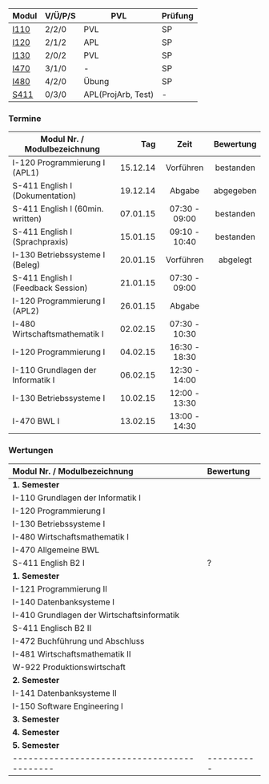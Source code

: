 
Modul | V/Ü/P/S | PVL | Prüfung
 ---- | ------- | --- | -------
[I110](i110/index.md "Grundlagen der Informatik I") | 2/2/0 | PVL | SP
[I120](i120/index.md "Programmierung I Programming I") | 2/1/2 | APL | SP	 	 	 	 	 
[I130](i130/index.md "Betriebssysteme I Operating Systems I") | 2/0/2 | PVL | SP	 	 	 	 	 
[I470](i470/index.md "Allgemeine Betriebswirtschaftslehre (BWL 1)") | 3/1/0 | - | SP
[I480](i480/index.md "Wirtschaftsmathematik I (WiMa1)") | 4/2/0 | Übung | SP
[S411](s411/index.md "Englisch B2 (IIb/d: I-285, IWb/d: I-185, IMb/d: I-385) English B2") | 0/3/0 | APL(ProjArb, Test) | -

### Termine

Modul Nr. / Modulbezeichnung       | Tag      | Zeit          | Bewertung
---------------------------------- |---------:|:-------------:|:---------:
I-120 Programmierung I (APL1)      | 15.12.14 | Vorführen     | bestanden
S-411 English I (Dokumentation)    | 19.12.14 | Abgabe        | abgegeben
S-411 English I (60min. written)   | 07.01.15 | 07:30 - 09:00 | bestanden
S-411 English I (Sprachpraxis)     | 15.01.15 | 09:10 - 10:40 | bestanden
I-130 Betriebssysteme I (Beleg)    | 20.01.15 | Vorführen     | abgelegt
S-411 English I (Feedback Session) | 21.01.15 | 07:30 - 09:00 | 
I-120 Programmierung I (APL2)      | 26.01.15 | Abgabe        | 
I-480 Wirtschaftsmathematik I      | 02.02.15 | 07:30 - 10:30 | 
I-120 Programmierung I             | 04.02.15 | 16:30 - 18:30 | 
I-110 Grundlagen der Informatik I  | 06.02.15 | 12:30 - 14:00 | 
I-130 Betriebssysteme I            | 10.02.15 | 12:00 - 13:30 | 
I-470 BWL I                        | 13.02.15 | 13:00 - 14:30 | 

### Wertungen

<!--
https://apps.htw-dresden.de/index.php
-->

Modul Nr. / Modulbezeichnung               | Bewertung
:------------------------------------------|:----------
 **1. Semester**                           |
I-110 Grundlagen der Informatik I          | 
I-120 Programmierung I                     | 
I-130 Betriebssysteme I                    | 
I-480 Wirtschaftsmathematik I              | 
I-470 Allgemeine BWL                       | 
S-411 English B2 I                         | ?
 **1. Semester**                           |
I-121 Programmierung II                    | 
I-140 Datenbanksysteme I                   | 
I-410 Grundlagen der Wirtschaftsinformatik | 
S-411 Englisch B2 II                       | 
I-472 Buchführung und Abschluss            |
I-481 Wirtschaftsmathematik II             | 
W-922 Produktionswirtschaft                | 
 **2. Semester**                           |
I-141 Datenbanksysteme II                  | 
I-150 Software Engineering I               | 
 **3. Semester**                           |
 **4. Semester**                           |
 **5. Semester**                           |
-------------------------------------------|----------

<!--
quelle: http://www2.htw-dresden.de/~rawa/cgi-bin/pr_abfrage.php

P R Ü F U N G S P L A N für den 1. Prüfungsabschnitt 02.02. - 21.02.2015
Prüfungen mit der Eingabe "14 042 B"         Änderungen bzw. Ergänzungen sind zu beachten!
Fakultät 	St.-
gang 	St.jahrg./
Semester 	Ab-
schluß 	St.-
richtung 	Modul Nr. / Modulbezeichnung 	Art 	Tag 	Zeit 	Raum 	Prüfender 	Nächste
N/W
7400 (INF/M)	042	2014/1.	B/D	 	I-480 Wirtschaftsmathematik I	SP	02.02.	7:30 - 10:30	Z 254/ S 325/ S 327/ S 315	 Voß-Böhme	
7400 (INF/M)	042	2014/1.	B/D	 	I-120 Programmierung I	SP	04.02.	16:30 - 18:30	S 239/ Z 254	 Hollas	
7400 (INF/M)	042	2014/1.	B/D	 	I-110 Grundlagen der Informatik I	SP	06.02.	12:30 - 14:00	Z 254/ S 227/ S 228	 Nestler	SS 2015
7400 (INF/M)	042	2014/1.	B/D	 	I-130 Betriebssysteme I	SP	10.02.	12:00 - 13:30	S 239/ Z 254	 Fritzsche	SS 2015
7400 (INF/M)	042	2014/1.	B/D	 	I-470 Allg. Betriebswirtschaftslehre (BWL 1)	SP	13.02.	13:00 - 14:30	S 331/ S 409	 Grüning		
-->


<!-- 
[I121]( "Programmierung II Programming II") 	Pflichtmodul 	5 	
     	2/0/2
    APL
    SP	 	 	 	 
    	
    Modul ansehen
    Datenbanksysteme I (DBS I) I140 	Pflichtmodul 	4 	
     	2/0/2
    PVL
    SP	 	 	 	 
    	
    Modul ansehen
    Grundlagen der Wirtschaftsinformatik I410 	Pflichtmodul 	4 	
     	2/1/0
    SP	 	 	 	 
    	
    Modul ansehen
    Buchführung und Abschluss I472 	Pflichtmodul 	4 	
     	2/1/0
    SP	 	 	 	 
    	
    Modul ansehen
    Wirtschaftsmathematik II (WiMa2) I481 	Pflichtmodul 	5 	
     	2/2/0
    SP	 	 	 	 
    	
    Modul ansehen
    Produktionswirtschaft (BWL 2) W922 	Pflichtmodul 	4 	
     	2/1/0
    PVL
    SP	 	 	 	 
    	
    Modul ansehen
    Datenbanksysteme II (DBS II) I141 	Pflichtmodul 	5 	
     	 	2/0/2
    PVL
    SP	 	 	 
    	
    Modul ansehen
    Software Engineering I (SE I) Software Engineering I I150 	Pflichtmodul 	4 	
     	 	2/0/2
    PVL
    SP	 	 	 
    	
    Modul ansehen
    Rechnernetze/Kommunikationssysteme I160 	Pflichtmodul 	5 	
     	 	2/0/2
    APL
    SP	 	 	 
    	
    Modul ansehen
    Betriebliche Standardtools I478 	Pflichtmodul 	3 	
     	 	0/0/2
    SP	 	 	 
    	
    Modul ansehen
    Statistik Statistics I485 	Pflichtmodul 	5 	
     	 	2/2/0
    SP	 	 	 
    	
    Modul ansehen
    Kosten- und Leistungsrechnung W909 	Pflichtmodul 	4 	
     	 	2/1/0
    SP	 	 	 
    	
    Modul ansehen
    Betriebliche Steuerlehre W912 	Pflichtmodul 	5 	
     	 	2/2/0
    PVL
    SP	 	 	 
    	
    Modul ansehen
    Projektmanagement I 	Wahlmodul 	0 	
     	 	 	1/0/0	 	 
    	
    Modul ansehen
    Projektmanagement II 	Wahlmodul 	0 	
     	 	 	2/0/0	 	 
    	
    Modul ansehen
    Software Engineering II (SE II) Software Engineering II I151 	Pflichtmodul 	5 	
     	 	 	2/0/2
    APL	 	 
    	
    Modul ansehen
    Internet-Technologien I I165 	Pflichtmodul 	3 	
     	 	 	2/0/1
    APL
    SP	 	 
    	
    Modul ansehen
    Informatikrecht (IR) Legal Aspects of Computing I175 	Pflichtmodul 	2 	
     	 	 	1/1/0
    SP	 	 
    	
    Modul ansehen
    Business Intelligence I440 	Pflichtmodul 	5 	
     	 	 	2/0/2
    PVL
    SP	 	 
    	
    Modul ansehen
    Betriebliche Informationssysteme I (BIS I) I441 	Pflichtmodul 	5 	
     	 	 	2/0/2
    SP	 	 
    	
    Modul ansehen
    Geschäftsprozessmodellierung I450 	Pflichtmodul 	4 	
     	 	 	2/0/1
    APL
    MP	 	 
    	
    Modul ansehen
    Betriebliche Informationssysteme II (BIS II) I442 	Pflichtmodul 	5 	
     	 	 	 	2/0/2
    APL
    SP	 
    	
    Modul ansehen
    Informationsmanagement I I455 	Pflichtmodul 	4 	
     	 	 	 	2/0/2
    PVL
    SP	 
    	
    Modul ansehen
    Entwicklung Webbasierter Anwendungen (EwA) Development of Web Based Applications I465 	Pflichtmodul 	5 	
     	 	 	 	2/0/2
    APL
    SP	 
    	
    Modul ansehen
    Projektseminar I490 	Pflichtmodul 	5 	
     	 	 	 	0/4/0
    APL	 
    	
    Modul ansehen
    Managementtechniken W908 	Pflichtmodul 	4 	
     	 	 	 	2/0/2
    SP	 
    	
    Modul ansehen
    Marketing (BWL 3) W911 	Pflichtmodul 	3 	
     	 	 	 	1/1/0
    SP	 
    	
    Modul ansehen
    Bachelorarbeit 	Pflichtmodul 	12 	
     	 	 	 	 	0/0/0
    	
    Modul ansehen
    Praxisprojekt I190 	Pflichtmodul 	18 	
     	 	 	 	 	0/0/0
    APL
    	
    Modul ansehen
    Wahlpflicht-ba-IW-1 (4.Semester) 	Block 	5 	
     	 	 	4	 	 
    	
    Details ansehen
    Wahlpflicht-ba-IW-2 (5. Semester) 	Block 	5 	
     	 	 	 	4	 
    	
    Details ansehen

Summe SWS pro Semester: 	
26	24	25	27	26	0
	 
Summe ECTS-Credits pro Semester: 	
30	29	31	30	31	30
-->
